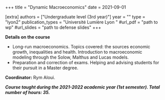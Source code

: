 +++
title = "Dynamic Macroeconomics"
date = 2021-09-01

[extra]
authors = ["Undergraduate level (3rd year)"]
year = ""
type = "lyon2"
publication_types = "Université Lumière Lyon "
#url_pdf = "path to wp"
#url_slides = "path to defense slides"
+++

**Details on the course**         
- Long-run macroeconomics. Topics covered: the sources economic growth, inequalities and health. Introduction to macroeconomic modeling through the Solow, Malthus and Lucas models.
- Preparation and correction of exams. Helping and advising students for their pursuit in a Master degree.

**Coordinator:**  Rym Aloui. 

***Course taught during the 2021-2022 academic year (1st semester). Total number of hours: 35.***